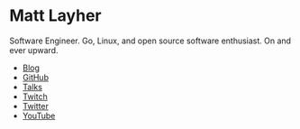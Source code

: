 # Matt Layher

Software Engineer. Go, Linux, and open source software enthusiast.
On and ever upward.

* [Blog](/blog)
* [GitHub](https://github.com/mdlayher)
* [Talks](/talks)
* [Twitch](https://twitch.tv/mdlayher)
* [Twitter](https://twitter.com/mdlayher)
* [YouTube](https://www.youtube.com/channel/UChgqV1LNU9tBWcRnAP6tKGQ)
